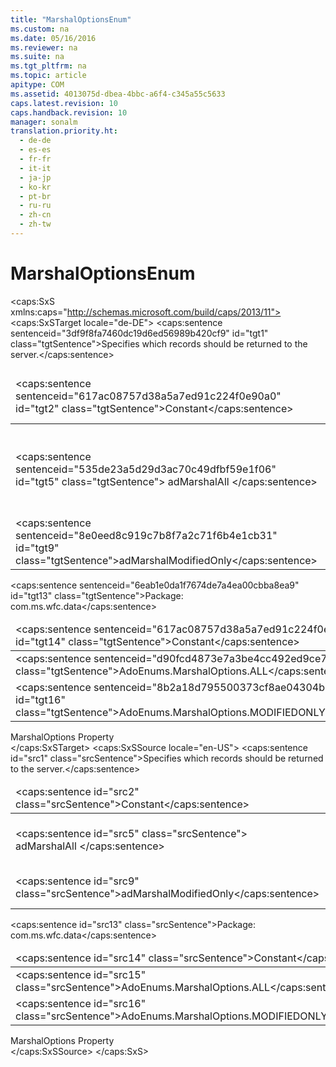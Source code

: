 ```yaml
---
title: "MarshalOptionsEnum"
ms.custom: na
ms.date: 05/16/2016
ms.reviewer: na
ms.suite: na
ms.tgt_pltfrm: na
ms.topic: article
apitype: COM
ms.assetid: 4013075d-dbea-4bbc-a6f4-c345a55c5633
caps.latest.revision: 10
caps.handback.revision: 10
manager: sonalm
translation.priority.ht: 
  - de-de
  - es-es
  - fr-fr
  - it-it
  - ja-jp
  - ko-kr
  - pt-br
  - ru-ru
  - zh-cn
  - zh-tw
---
```

# MarshalOptionsEnum
<?xml version="1.0" encoding="utf-8"?>
<caps:SxS xmlns:caps="http://schemas.microsoft.com/build/caps/2013/11">
  <caps:SxSTarget locale="de-DE">
    <developerReferenceWithoutSyntaxDocument xsi:schemaLocation="http://ddue.schemas.microsoft.com/authoring/2003/5 http://dduestorage.blob.core.windows.net/ddueschema/developer.xsd" xmlns="http://ddue.schemas.microsoft.com/authoring/2003/5" xmlns:xlink="http://www.w3.org/1999/xlink" xmlns:xsi="http://www.w3.org/2001/XMLSchema-instance">
      <introduction>
        <para>
          <caps:sentence sentenceid="3df9f8fa7460dc19d6ed56989b420cf9" id="tgt1" class="tgtSentence">Specifies which records should be returned to the server.</caps:sentence>
        </para>
        <table>
          <thead>
            <tr>
              <TD>
                <para>
                  <caps:sentence sentenceid="617ac08757d38a5a7ed91c224f0e90a0" id="tgt2" class="tgtSentence">Constant</caps:sentence>
                </para>
              </TD>
              <TD>
                <para>
                  <caps:sentence sentenceid="2063c1608d6e0baf80249c42e2be5804" id="tgt3" class="tgtSentence">Value</caps:sentence>
                </para>
              </TD>
              <TD>
                <para>
                  <caps:sentence sentenceid="67daf92c833c41c95db874e18fcb2786" id="tgt4" class="tgtSentence">Description</caps:sentence>
                </para>
              </TD>
            </tr>
          </thead>
          <tbody>
            <tr>
              <TD>
                <para>
                  <caps:sentence sentenceid="535de23a5d29d3ac70c49dfbf59e1f06" id="tgt5" class="tgtSentence">
                    <legacyBold>adMarshalAll</legacyBold> </caps:sentence>
                </para>
              </TD>
              <TD>
                <para>
                  <caps:sentence sentenceid="cfcd208495d565ef66e7dff9f98764da" id="tgt6" class="tgtSentence">0</caps:sentence>
                </para>
              </TD>
              <TD>
                <para>
                  <caps:sentence sentenceid="f2519f5b2ce0ab7912c13b0af6ebf9f2" id="tgt7" class="tgtSentence">Default.</caps:sentence>
                  <caps:sentence sentenceid="7e68b657413039fea37c5c0caa3e8296" id="tgt8" class="tgtSentence"> Returns all rows to the server.</caps:sentence>
                </para>
              </TD>
            </tr>
            <tr>
              <TD>
                <para>
                  <legacyBold>
                    <caps:sentence sentenceid="8e0eed8c919c7b8f7a2c71f6b4e1cb31" id="tgt9" class="tgtSentence">adMarshalModifiedOnly</caps:sentence>
                  </legacyBold>
                </para>
              </TD>
              <TD>
                <para>
                  <caps:sentence sentenceid="c4ca4238a0b923820dcc509a6f75849b" id="tgt10" class="tgtSentence">1</caps:sentence>
                </para>
              </TD>
              <TD>
                <para>
                  <caps:sentence sentenceid="9681b38abfce3e3ba51361a75206e3b0" id="tgt11" class="tgtSentence">Returns only modified rows to the server.</caps:sentence>
                </para>
              </TD>
            </tr>
          </tbody>
        </table>
      </introduction>
      <section>
        <title>
          <caps:sentence sentenceid="a6dc3038423486f2c8833a3eba25ddab" id="tgt12" class="tgtSentence">ADO/WFC Equivalent</caps:sentence>
        </title>
        <content>
          <para>
            <caps:sentence sentenceid="6eab1e0da1f7674de7a4ea00cbba8ea9" id="tgt13" class="tgtSentence">Package: <legacyBold>com.ms.wfc.data</legacyBold></caps:sentence>
          </para>
          <table>
            <thead>
              <tr>
                <TD>
                  <para>
                    <caps:sentence sentenceid="617ac08757d38a5a7ed91c224f0e90a0" id="tgt14" class="tgtSentence">Constant</caps:sentence>
                  </para>
                </TD>
              </tr>
            </thead>
            <tbody>
              <tr>
                <TD>
                  <para>
                    <caps:sentence sentenceid="d90fcd4873e7a3be4cc492ed9ce75c2b" id="tgt15" class="tgtSentence">AdoEnums.MarshalOptions.ALL</caps:sentence>
                  </para>
                </TD>
              </tr>
              <tr>
                <TD>
                  <para>
                    <caps:sentence sentenceid="8b2a18d795500373cf8ae04304bb1ae1" id="tgt16" class="tgtSentence">AdoEnums.MarshalOptions.MODIFIEDONLY</caps:sentence>
                  </para>
                </TD>
              </tr>
            </tbody>
          </table>
        </content>
      </section>
      <section>
        <title>
          <caps:sentence sentenceid="2f342d3be839cc5b67ae0de7d404b8e6" id="tgt17" class="tgtSentence">Applies To</caps:sentence>
        </title>
        <content>
          <para>
            <link xlink:href="390c8abf-133e-40da-8b99-8f748a983e4f">MarshalOptions Property</link>
          </para>
        </content>
      </section>
      <relatedTopics></relatedTopics>
    </developerReferenceWithoutSyntaxDocument>
  </caps:SxSTarget>
  <caps:SxSSource locale="en-US">
    <developerReferenceWithoutSyntaxDocument xsi:schemaLocation="http://ddue.schemas.microsoft.com/authoring/2003/5 http://dduestorage.blob.core.windows.net/ddueschema/developer.xsd" xmlns="http://ddue.schemas.microsoft.com/authoring/2003/5" xmlns:xlink="http://www.w3.org/1999/xlink" xmlns:xsi="http://www.w3.org/2001/XMLSchema-instance">
      <introduction>
        <para>
          <caps:sentence id="src1" class="srcSentence">Specifies which records should be returned to the server.</caps:sentence>
        </para>
        <table>
          <thead>
            <tr>
              <TD>
                <para>
                  <caps:sentence id="src2" class="srcSentence">Constant</caps:sentence>
                </para>
              </TD>
              <TD>
                <para>
                  <caps:sentence id="src3" class="srcSentence">Value</caps:sentence>
                </para>
              </TD>
              <TD>
                <para>
                  <caps:sentence id="src4" class="srcSentence">Description</caps:sentence>
                </para>
              </TD>
            </tr>
          </thead>
          <tbody>
            <tr>
              <TD>
                <para>
                  <caps:sentence id="src5" class="srcSentence">
                    <legacyBold>adMarshalAll</legacyBold> </caps:sentence>
                </para>
              </TD>
              <TD>
                <para>
                  <caps:sentence id="src6" class="srcSentence">0</caps:sentence>
                </para>
              </TD>
              <TD>
                <para>
                  <caps:sentence id="src7" class="srcSentence">Default.</caps:sentence>
                  <caps:sentence id="src8" class="srcSentence"> Returns all rows to the server.</caps:sentence>
                </para>
              </TD>
            </tr>
            <tr>
              <TD>
                <para>
                  <legacyBold>
                    <caps:sentence id="src9" class="srcSentence">adMarshalModifiedOnly</caps:sentence>
                  </legacyBold>
                </para>
              </TD>
              <TD>
                <para>
                  <caps:sentence id="src10" class="srcSentence">1</caps:sentence>
                </para>
              </TD>
              <TD>
                <para>
                  <caps:sentence id="src11" class="srcSentence">Returns only modified rows to the server.</caps:sentence>
                </para>
              </TD>
            </tr>
          </tbody>
        </table>
      </introduction>
      <section>
        <title>
          <caps:sentence id="src12" class="srcSentence">ADO/WFC Equivalent</caps:sentence>
        </title>
        <content>
          <para>
            <caps:sentence id="src13" class="srcSentence">Package: <legacyBold>com.ms.wfc.data</legacyBold></caps:sentence>
          </para>
          <table>
            <thead>
              <tr>
                <TD>
                  <para>
                    <caps:sentence id="src14" class="srcSentence">Constant</caps:sentence>
                  </para>
                </TD>
              </tr>
            </thead>
            <tbody>
              <tr>
                <TD>
                  <para>
                    <caps:sentence id="src15" class="srcSentence">AdoEnums.MarshalOptions.ALL</caps:sentence>
                  </para>
                </TD>
              </tr>
              <tr>
                <TD>
                  <para>
                    <caps:sentence id="src16" class="srcSentence">AdoEnums.MarshalOptions.MODIFIEDONLY</caps:sentence>
                  </para>
                </TD>
              </tr>
            </tbody>
          </table>
        </content>
      </section>
      <section>
        <title>
          <caps:sentence id="src17" class="srcSentence">Applies To</caps:sentence>
        </title>
        <content>
          <para>
            <link xlink:href="390c8abf-133e-40da-8b99-8f748a983e4f">MarshalOptions Property</link>
          </para>
        </content>
      </section>
      <relatedTopics></relatedTopics>
    </developerReferenceWithoutSyntaxDocument>
  </caps:SxSSource>
</caps:SxS>